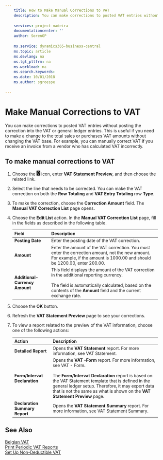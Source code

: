```yaml
---
    title: How to Make Manual Corrections to VAT
    description: You can make corrections to posted VAT entries without posting the correction into the VAT or general ledger entries. This is useful if you need to make a change to the total sales or purchases VAT amounts without changing the VAT base. For example, you can manually correct VAT if you receive an invoice from a vendor who has calculated VAT incorrectly.

    services: project-madeira 
    documentationcenter: ''
    author: SorenGP

    ms.service: dynamics365-business-central
    ms.topic: article
    ms.devlang: na
    ms.tgt_pltfrm: na
    ms.workload: na
    ms.search.keywords:
    ms.date: 10/01/2018
    ms.author: sgroespe

---
```

# Make Manual Corrections to VAT
You can make corrections to posted VAT entries without posting the correction into the VAT or general ledger entries. This is useful if you need to make a change to the total sales or purchases VAT amounts without changing the VAT base. For example, you can manually correct VAT if you receive an invoice from a vendor who has calculated VAT incorrectly.  

## To make manual corrections to VAT  

1.  Choose the ![Search for Page or Report](../../media/ui-search/search_small.png "Search for Page or Report icon") icon, enter **VAT Statement Preview**, and then choose the related link.  
2.  Select the line that needs to be corrected. You can make the VAT correction on both the **Row Totaling** and **VAT Entry Totaling** row **Type**.  
3.  To make the correction, choose the **Correction Amount** field. The **Manual VAT Correction List** page opens.  
4.  Choose the **Edit List** action. In the **Manual VAT Correction List** page, fill in the fields as described in the following table.  

    |Field|Description|  
    |---------------------------------|---------------------------------------|  
    |**Posting Date**|Enter the posting date of the VAT correction.|  
    |**Amount**|Enter the amount of the VAT correction. You must enter the correction amount, not the new amount. For example, if the amount is 1000.00 and should be 1200.00, enter 200.00.|  
    |**Additional-Currency Amount**|This field displays the amount of the VAT correction in the additional reporting currency.<br /><br /> The field is automatically calculated, based on the contents of the **Amount** field and the current exchange rate.|  

5.  Choose the **OK** button.  
6.  Refresh the **VAT Statement Preview** page to see your corrections.  
7.  To view a report related to the preview of the VAT information, choose one of the following actions:  

    |Action|Description|  
    |------------|---------------------------------------|  
    |**Detailed Report**|Opens the **VAT Statement** report. For more information, see VAT Statement.|  
    |**Form/Intervat Declaration**|Opens the **VAT –Form** report. For more information, see VAT - Form.<br /><br /> The **Form/Intervat Declaration** report is based on the VAT Statement template that is defined in the general ledger setup. Therefore, it may export data that is not the same as what is shown on the **VAT Statement Preview** page.|  
    |**Declaration Summary Report**|Opens the **VAT Statement Summary** report. For more information, see VAT Statement Summary.|  

## See Also  
 [Belgian VAT](belgian-vat.md)   
 [Print Periodic VAT Reports](how-to-print-periodic-vat-reports.md)   
 [Set Up Non-Deductible VAT](how-to-set-up-non-deductible-vat.md)
